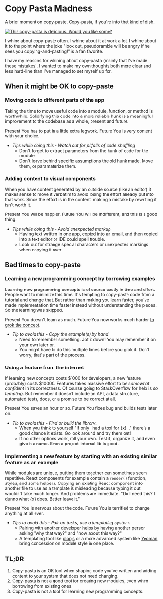 # Copy Pasta Madness

A brief moment on copy-paste. Copy-pasta, if you're into that kind of dish.

[![This copy-pasta is delicious. Would you like some?](https://pygospa.files.wordpress.com/2013/08/copypasta.jpg)](https://pygospa.wordpress.com/2013/08/27/pale-luna-smiles-at-you/)

I whine about copy-paste often. I whine about it at work a lot. I whine about it to the point where the joke "look out, pseudoramble will be angry if he sees you copying-and-pasting!" is a fan favorite.

I have my reasons for whining about copy-pasta (mainly that I've made these mistakes). I wanted to make my own thoughts both more clear and less hard-line than I've managed to set myself up for.

## When it might be OK to copy-paste

### Moving code to different parts of the app

Taking the time to move useful code into a module, function, or method is worthwhile. Solidifying this code into a more reliable hunk is a meaningful improvement to the codebase as a whole, present and future.

Present You has to put in a little extra legwork. Future You is very content with your choice.

* *Tips while doing this - Watch out for pitfalls of code shuffling*
  * Don't forget to extract parameters from the hunk of code for the module
  * Don't leave behind specific assumptions the old hunk made. Move them, or paramaterize them.

### Adding content to visual components

When you have content generated by an outside source (like an editor) it makes sense to move it verbatim to avoid losing the effort already put into that work. Since the effort is in the content, making a mistake by rewriting it isn't worth it. 

Present You will be happier. Future You will be indifferent, and this is a good thing.

* *Tips while doing this - Avoid unexpected markup*
  * Having text written in one app, copied into an email, and then copied into a text editor or IDE could spell trouble.
  * Look out for strange special characters or unexpected markings when copying it over.

## Bad times to copy-paste

### Learning a new programming concept by borrowing examples

Learning new programming concepts is of course costly in time and effort. People want to minimize this time. It's tempting to copy-paste code from a tutorial and change that. But rather than making you learn faster, you've made implementation time faster instead without understanding the pieces. So the learning was skipped. 

Present You doesn't learn as much. Future You now works much harder [to grok the concept](https://en.wikipedia.org/wiki/Grok#In_computer_programmer_culture).

* *Tip to avoid this - Copy the example(s) by hand*. 
  * Need to remember something. Jot it down! You may remember it on your own later on.
  * You might have to do this multiple times before you grok it. Don't worry, that's part of the process.

### Using a feature from the internet

If learning new concepts costs $1000 for developers, a new feature (probably) costs $10000. Features takes massive effort to be *somewhat confident* in its correctness. Of course going to StackOverflow for help is *so tempting*. But remember it doesn't include an API, a data structure, automated tests, docs, or a promise to be correct at all. 

Present You saves an hour or so. Future You fixes bug and builds tests later on.

* *Tip to avoid this - Find or build the library*. 
  * When you think to yourself "If only I had a tool for {x}..." there's a good chance it exists. Go look around and try them out!
  * If no other options work, roll your own. Test it, organize it, and even give it a name. Even a project-internal lib is good.

### Implementing a new feature by starting with an existing similar feature as an example

While modules are unique, putting them together can sometimes seem repetitive. React components for example contain a `render()` function, styles, and some helpers. Copying an existing React component into another file to use as a template is misleading because typing it out wouldn't take much longer. And problems are immediate. "Do I need this? I dunno what {x} does. Better leave it."

Present You is nervous about the code. Future You is terrified to change anything at all ever.

* *Tips to avoid this - Pair on tasks, use a templating system*.
  * Pairing with another developer helps by having another person asking "why that way?" and "how about this way?"
  * A templating tool like [plopjs](https://plopjs.com/documentation/) or a more advanced system like [Yeoman](http://yeoman.io/) bring concession on module style in one place.

## TL;DR

1. Copy-pasta is an OK tool when shaping code you've written and adding content to your system that does not need changing.
1. Copy-pasta is not a good tool for creating new modules, even when borrowing from existing ones.
1. Copy-pasta is not a tool for learning new programming concepts.